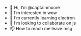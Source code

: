 - 👋 Hi, I’m @captainmoore
- 👀 I’m interested in wow
- 🌱 I’m currently learning electron
- 💞️ I’m looking to collaborate on js
- 📫 How to reach me leave msg
